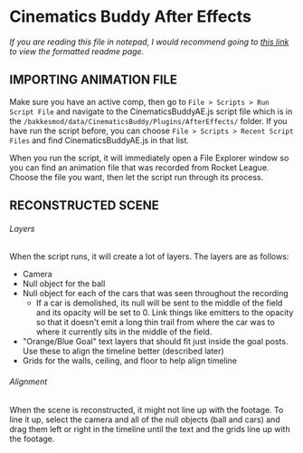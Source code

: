 # Cinematics Buddy After Effects

*If you are reading this file in notepad, I would recommend going to [this link](https://github.com/CinderBlocc/CinematicsBuddyAE/tree/main/bakkesmod/data/CinematicsBuddy/Plugins/AfterEffects) to view the formatted readme page.*

## IMPORTING ANIMATION FILE

Make sure you have an active comp, then go to `File > Scripts > Run Script File` and navigate to the CinematicsBuddyAE.js script file which is in the `/bakkesmod/data/CinematicsBuddy/Plugins/AfterEffects/` folder. If you have run the script before, you can choose `File > Scripts > Recent Script Files` and find CinematicsBuddyAE.js in that list.

When you run the script, it will immediately open a File Explorer window so you can find an animation file that was recorded from Rocket League. Choose the file you want, then let the script run through its process.

## RECONSTRUCTED SCENE

###### Layers

When the script runs, it will create a lot of layers. The layers are as follows:
- Camera
- Null object for the ball
- Null object for each of the cars that was seen throughout the recording
	- If a car is demolished, its null will be sent to the middle of the field and its opacity will be set to 0. Link things like emitters to the opacity so that it doesn't emit a long thin trail from where the car was to where it currently sits in the middle of the field.
- "Orange/Blue Goal" text layers that should fit just inside the goal posts. Use these to align the timeline better (described later)
- Grids for the walls, ceiling, and floor to help align timeline

###### Alignment

When the scene is reconstructed, it might not line up with the footage. To line it up, select the camera and all of the null objects (ball and cars) and drag them left or right in the timeline until the text and the grids line up with the footage.
